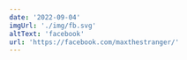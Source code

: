 ```yaml
---
date: '2022-09-04'
imgUrl: './img/fb.svg'
altText: 'facebook'
url: 'https://facebook.com/maxthestranger/'
---
```

